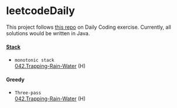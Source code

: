 # leetcodeDaily
This project follows [this repo](https://github.com/wisdompeak/LeetCode) on Daily Coding exercise. Currently, all solutions would be written in Java.

#### [Stack](Stack)
* ``monotonic stack``    
[042.Trapping-Rain-Water](Stack/042.Trapping-Rain-Water) (H)  

#### Greedy
* ``Three-pass``   
[042.Trapping-Rain-Water](Stack/042.Trapping-Rain-Water) (H)  